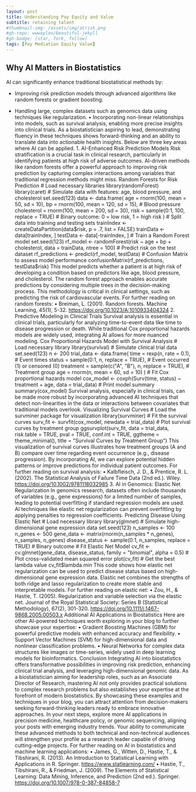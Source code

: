 ```yaml
---
layout: post
title: Understanding Pay Equity and Value
subtitle: retaining talent
#thumbnail-img: /assets/img/atrisk.png
#gh-repo: wwwaylon/beautiful-jekyll
#gh-badge: [star, fork, follow]
tags: [Pay Mediation Equity Value]
---
```


## Why AI Matters in Biostatistics 

AI can significantly enhance traditional biostatistical methods by: 

* Improving risk prediction models through advanced algorithms like random forests or gradient boosting. 

* Handling large, complex datasets such as genomics data using techniques like regularization. • Incorporating non-linear relationships into models, such as survival analysis, enabling more precise insights into clinical trials. As a biostatistician aspiring to lead, demonstrating fluency in these techniques shows forward-thinking and an ability to translate data into actionable health insights. Below are three key areas where AI can be applied. 1. AI-Enhanced Risk Prediction Models Risk stratification is a crucial task in clinical research, particularly in identifying patients at high risk of adverse outcomes. AI-driven methods like random forests offer a powerful approach to improving risk prediction by capturing complex interactions among variables that traditional regression methods might miss. Random Forests for Risk Prediction # Load necessary libraries library(randomForest) library(caret) # Simulate data with features: age, blood pressure, and cholesterol set.seed(123) data <- data.frame( age = rnorm(100, mean = 50, sd = 10), bp = rnorm(100, mean = 120, sd = 15), # Blood pressure cholesterol = rnorm(100, mean = 200, sd = 30), risk = sample(0:1, 100, replace = TRUE) # Binary outcome: 0 = low risk, 1 = high risk ) # Split data into training and testing sets trainIndex <- createDataPartition(data$risk, p = .7, list = FALSE) trainData <- data[trainIndex, ] testData <- data[-trainIndex, ] # Train a Random Forest model set.seed(123) rf_model <- randomForest(risk ~ age + bp + cholesterol, data = trainData, ntree = 100) # Predict risk on the test dataset rf_predictions <- predict(rf_model, testData) # Confusion Matrix to assess model performance confusionMatrix(rf_predictions, testData$risk) This model predicts whether a patient is at high risk of developing a condition based on predictors like age, blood pressure, and cholesterol. The random forest approach enables accurate predictions by considering multiple trees in the decision-making process. This methodology is critical in clinical settings, such as predicting the risk of cardiovascular events. For further reading on random forests: • Breiman, L. (2001). Random forests. Machine Learning, 45(1), 5-32. https://doi.org/10.1023/A:1010933404324 2. Predictive Modeling in Clinical Trials Survival analysis is essential in clinical trials, particularly for analyzing time-to-event data like time to disease progression or death. While traditional Cox proportional hazards models are widely used, integrating AI allows for more nuanced modeling. Cox Proportional Hazards Model with Survival Analysis # Load necessary library library(survival) # Simulate clinical trial data set.seed(123) n <- 200 trial_data <- data.frame( time = rexp(n, rate = 0.1), # Event times status = sample(0:1, n, replace = TRUE), # Event occurred (1) or censored (0) treatment = sample(c("A", "B"), n, replace = TRUE), # Treatment group age = rnorm(n, mean = 60, sd = 10) ) # Fit Cox proportional hazards model cox_model <- coxph(Surv(time, status) ~ treatment + age, data = trial_data) # Print model summary summary(cox_model) Survival analysis, especially in clinical trials, can be made more robust by incorporating advanced AI techniques that detect non-linearities in the data or interactions between covariates that traditional models overlook. Visualizing Survival Curves # Load the survminer package for visualization library(survminer) # Fit the survival curves surv_fit <- survfit(cox_model, newdata = trial_data) # Plot survival curves by treatment group ggsurvplot(surv_fit, data = trial_data, risk.table = TRUE, pval = TRUE, conf.int = TRUE, ggtheme = theme_minimal(), title = "Survival Curves by Treatment Group") This visualization of survival curves illustrates how treatment groups (A and B) compare over time regarding event occurrence (e.g., disease progression). By incorporating AI, we can explore potential hidden patterns or improve predictions for individual patient outcomes. For further reading on survival analysis: • Kalbfleisch, J. D., & Prentice, R. L. (2002). The Statistical Analysis of Failure Time Data (2nd ed.). Wiley. https://doi.org/10.1002/9781118032985 3. AI in Genomics: Elastic Net Regularization In genomics research, datasets often include thousands of variables (e.g., gene expressions) for a limited number of samples, leading to potential overfitting if standard regression models are used. AI techniques like elastic net regularization can prevent overfitting by applying penalties to regression coefficients. Predicting Disease Using Elastic Net # Load necessary library library(glmnet) # Simulate high-dimensional gene expression data set.seed(123) n_samples <- 100 n_genes <- 500 gene_data <- matrix(rnorm(n_samples * n_genes), n_samples, n_genes) disease_status <- sample(0:1, n_samples, replace = TRUE) # Binary outcome # Fit Elastic Net Model cv_fit <- cv.glmnet(gene_data, disease_status, family = "binomial", alpha = 0.5) # Plot cross-validated mean squared error plot(cv_fit) # Get the best lambda value cv_fit$lambda.min This code shows how elastic net regularization can be used to predict disease status based on high-dimensional gene expression data. Elastic net combines the strengths of both ridge and lasso regularization to create more stable and interpretable models. For further reading on elastic net: • Zou, H., & Hastie, T. (2005). Regularization and variable selection via the elastic net. Journal of the Royal Statistical Society: Series B (Statistical Methodology), 67(2), 301-320. https://doi.org/10.1111/j.1467-9868.2005.00503.x Additional AI Applications in Biostatistics Here are other AI-powered techniques worth exploring in your blog to further showcase your expertise: • Gradient Boosting Machines (GBM) for powerful predictive models with enhanced accuracy and flexibility. • Support Vector Machines (SVM) for high-dimensional data and nonlinear classification problems. • Neural Networks for complex data structures like images or time-series, widely used in deep learning models for bioinformatics. Conclusion Integrating AI into biostatistics offers transformative possibilities in improving risk prediction, enhancing clinical trial analysis, and leveraging high-dimensional genomic data. As a biostatistician aiming for leadership roles, such as an Associate Director of Research, mastering AI not only provides practical solutions to complex research problems but also establishes your expertise at the forefront of modern biostatistics. By showcasing these examples and techniques in your blog, you can attract attention from decision-makers seeking forward-thinking leaders ready to embrace innovative approaches. In your next steps, explore more AI applications in precision medicine, healthcare policy, or genomic sequencing, aligning your posts with emerging industry trends. Your ability to communicate these advanced methods to both technical and non-technical audiences will strengthen your profile as a research leader capable of driving cutting-edge projects. For further reading on AI in biostatistics and machine learning applications: • James, G., Witten, D., Hastie, T., & Tibshirani, R. (2013). An Introduction to Statistical Learning with Applications in R. Springer. https://www.statlearning.com/ • Hastie, T., Tibshirani, R., & Friedman, J. (2009). The Elements of Statistical Learning: Data Mining, Inference, and Prediction (2nd ed.). Springer. https://doi.org/10.1007/978-0-387-84858-7